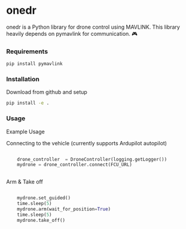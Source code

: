 # onedr 
onedr is a Python library for drone control using MAVLINK. This library heavily depends on pymavlink for communication. 🎮

### Requirements

```bash   
pip install pymavlink
```

### Installation

Download from github and setup 

```bash   
pip install -e .
```


### Usage

Example Usage

Connecting to the vehicle (currently supports Ardupilot autopilot)

```python

    drone_controller  = DroneController(logging.getLogger())
    mydrone = drone_controller.connect(FCU_URL)
    
```

Arm & Take off

```python

    mydrone.set_guided()
    time.sleep(5)
    mydrone.arm(wait_for_position=True)
    time.sleep(5)
    mydrone.take_off()
    
```
    

